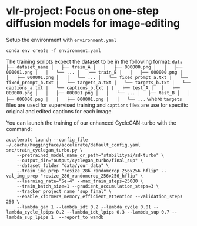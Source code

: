 # vlr-project: Focus on one-step diffusion models for image-editing
Setup the environment with `environment.yaml` 
```
conda env create -f environment.yaml
```

The training scripts expect the dataset to be in the following format:
    ```
    data
    ├── dataset_name
    │   ├── train_A
    │   │   ├── 000000.png
    │   │   ├── 000001.png
    │   │   └── ...
    │   ├── train_B
    │   │   ├── 000000.png
    │   │   ├── 000001.png
    │   │   └── ...
    │   └── fixed_prompt_a.txt
    |   └── fixed_prompt_b.txt
    |   └── targets_a.txt
    |   └── targets_b.txt
    |   └── captions_a.txt
    |   └── captions_b.txt
    |
    |   ├── test_A
    │   │   ├── 000000.png
    │   │   ├── 000001.png
    │   │   └── ...
    │   ├── test_B
    │   │   ├── 000000.png
    │   │   ├── 000001.png
    │   │   └── ...
    ```
where `targets` files are used for supervised training and `captions` files are use for specific original and edited captions for each image.



You can launch the training of our enhanced CycleGAN-turbo with the command: 

```
accelerate launch --config_file ~/.cache/huggingface/accelerate/default_config.yaml src/train_cyclegan_turbo.py \
    --pretrained_model_name_or_path="stabilityai/sd-turbo" \
    --output_dir="output/cyclegan_turbo/final_sup" \
    --dataset_folder "data/your_data" \
    --train_img_prep "resize_286_randomcrop_256x256_hflip" --val_img_prep "resize_286_randomcrop_256x256_hflip" \
    --learning_rate="5e-4" --max_train_steps=25000 \
    --train_batch_size=1 --gradient_accumulation_steps=3 \
    --tracker_project_name "sup_final" \
    --enable_xformers_memory_efficient_attention --validation_steps 250 \
    --lambda_gan 1 --lambda_idt 0.2 --lambda_cycle 0.01 --lambda_cycle_lpips 0.2 --lambda_idt_lpips 0.3 --lambda_sup 0.7 --lambda_sup_lpips 1  --report_to wandb
```
